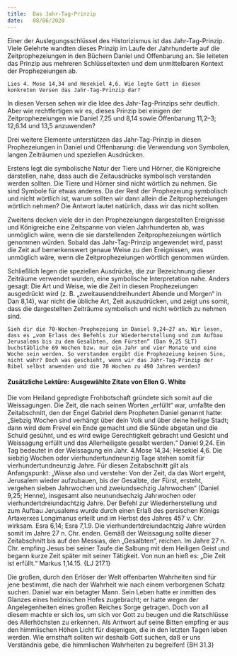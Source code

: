 ```yaml
---
title:  Das Jahr-Tag-Prinzip
date:   08/06/2020
---
```


Einer der Auslegungsschlüssel des Historizismus ist das Jahr-Tag-Prinzip. Viele Gelehrte wandten dieses Prinzip im Laufe der Jahrhunderte auf die Zeitprophezeiungen in den Büchern Daniel und Offenbarung an. Sie leiteten das Prinzip aus mehreren Schlüsseltexten und dem unmittelbaren Kontext der Prophezeiungen ab.

`Lies 4. Mose 14,34 und Hesekiel 4,6. Wie legte Gott in diesen konkreten Versen das Jahr-Tag-Prinzip dar?`

In diesen Versen sehen wir die Idee des Jahr-Tag-Prinzips sehr deutlich. Aber wie rechtfertigen wir es, dieses Prinzip bei einigen der Zeitprophezeiungen wie Daniel 7,25 und 8,14 sowie Offenbarung 11,2–3; 12,6.14 und 13,5 anzuwenden?

Drei weitere Elemente unterstützen das Jahr-Tag-Prinzip in diesen Prophezeiungen in Daniel und Offenbarung: die Verwendung von Symbolen, langen Zeiträumen und speziellen Ausdrücken.

Erstens legt die symbolische Natur der Tiere und Hörner, die Königreiche darstellen, nahe, dass auch die Zeitausdrücke symbolisch verstanden werden sollten. Die Tiere und Hörner sind nicht wörtlich zu nehmen. Sie sind Symbole für etwas anderes. Da der Rest der Prophezeiung symbolisch und nicht wörtlich ist, warum sollten wir dann allein die Zeitprophezeiungen wörtlich nehmen? Die Antwort lautet natürlich, dass wir das nicht sollten.

Zweitens decken viele der in den Prophezeiungen dargestellten Ereignisse und Königreiche eine Zeitspanne von vielen Jahrhunderten ab, was unmöglich wäre, wenn die sie darstellenden Zeitprophezeiungen wörtlich genommen würden. Sobald das Jahr-Tag-Prinzip angewendet wird, passt die Zeit auf bemerkenswert genaue Weise zu den Ereignissen, was unmöglich wäre, wenn die Zeitprophezeiungen wörtlich genommen würden.

Schließlich legen die speziellen Ausdrücke, die zur Bezeichnung dieser Zeiträume verwendet wurden, eine symbolische Interpretation nahe. Anders gesagt: Die Art und Weise, wie die Zeit in diesen Prophezeiungen ausgedrückt wird (z. B. „zweitausenddreihundert Abende und Morgen“ in Dan 8,14), war nicht die übliche Art, Zeit auszudrücken, und zeigt uns somit, dass die dargestellten Zeiträume symbolisch und nicht wörtlich zu nehmen sind.

`Sieh dir die 70-Wochen-Prophezeiung in Daniel 9,24–27 an. Wir lesen, dass es „vom Erlass des Befehls zur Wiederherstellung und zum Aufbau Jerusalems bis zu dem Gesalbten, dem Fürsten“ (Dan 9,25 SLT) buchstäbliche 69 Wochen bzw. nur ein Jahr und vier Monate und eine Woche sein werden. So verstanden ergibt die Prophezeiung keinen Sinn, nicht wahr? Doch was geschieht, wenn wir das Jahr-Tag-Prinzip der Bibel selbst anwenden und die 70 Wochen zu 490 Jahren werden?`

#### Zusätzliche Lektüre: Ausgewählte Zitate von Ellen G. White

Die vom Heiland gepredigte Frohbotschaft gründete sich somit auf die Weissagungen. Die Zeit, die nach seinen Worten „erfüllt“ war, umfaßte den Zeitabschnitt, den der Engel Gabriel dem Propheten Daniel genannt hatte: „Siebzig Wochen sind verhängt über dein Volk und über deine heilige Stadt; dann wird dem Frevel ein Ende gemacht und die Sünde abgetan und die Schuld gesühnt, und es wird ewige Gerechtigkeit gebracht und Gesicht und Weissagung erfüllt und das Allerheiligste gesalbt werden.“ Daniel 9,24. Ein Tag bedeutet in der Weissagung ein Jahr. 4.Mose 14,34; Hesekiel 4,6. Die siebzig Wochen oder vierhundertundneunzig Tage stehen somit für vierhundertundneunzig Jahre. Für diesen Zeitabschnitt gilt als Anfangspunkt: „Wisse also und verstehe: Von der Zeit, da das Wort ergeht, Jerusalem wieder aufzubauen, bis der Gesalbte, der Fürst, ersteht, vergehen sieben Jahrwochen und zweiundsechzig Jahrwochen“ (Daniel 9,25; Henne), insgesamt also neunundsechzig Jahrwochen oder vierhundertdreiundachtzig Jahre. Der Befehl zur Wiederherstellung und zum Aufbau Jerusalems wurde durch einen Erlaß des persischen Königs Artaxerxes Longimanus erteilt und im Herbst des Jahres 457 v. Chr. wirksam. Esra 6,14; Esra 7,1.9. Die vierhundertdreiundachtzig Jahre würden somit im Jahre 27 n. Chr. enden. Gemäß der Weissagung sollte dieser Zeitabschnitt bis auf den Messias, den „Gesalbten“, reichen. Im Jahre 27 n. Chr. empfing Jesus bei seiner Taufe die Salbung mit dem Heiligen Geist und begann kurze Zeit später mit seiner Tätigkeit. Von nun an hieß es: „Die Zeit ist erfüllt.“ Markus 1,14.15. {LJ 217.1}

Die großen, durch den Erlöser der Welt offenbarten Wahrheiten sind für jene bestimmt, die nach der Wahrheit wie nach einem verborgenen Schatz suchen. Daniel war ein betagter Mann. Sein Leben hatte er inmitten des Glanzes eines heidnischen Hofes zugebracht; er hatte wegen der Angelegenheiten eines großen Reiches Sorge getragen. Doch von all diesem machte er sich los, um sich vor Gott zu beugen und die Ratschlüsse des Allerhöchsten zu erkennen. Als Antwort auf seine Bitten empfing er aus den himmlischen Höhen Licht für diejenigen, die in den letzten Tagen leben werden. Wie ernsthaft sollten wir deshalb Gott suchen, daß er uns Verständnis gebe, die himmlischen Wahrheiten zu begreifen! {BH 31.3}